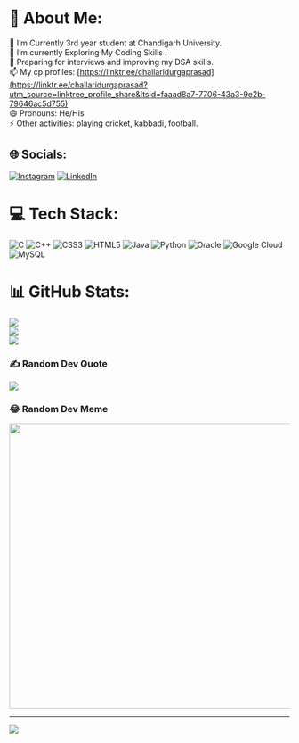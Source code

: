 # 💫 About Me:
🔭 I’m Currently 3rd year student at Chandigarh University.<br>🌱 I’m currently Exploring My Coding Skills .<br>🤔 Preparing for interviews and improving my DSA skills.<br>📫 My cp profiles: [https://linktr.ee/challaridurgaprasad](https://linktr.ee/challaridurgaprasad?utm_source=linktree_profile_share&ltsid=faaad8a7-7706-43a3-9e2b-79646ac5d755)<br>😄 Pronouns: He/His<br>⚡ Other activities: playing cricket, kabbadi, football.


## 🌐 Socials:
[![Instagram](https://img.shields.io/badge/Instagram-%23E4405F.svg?logo=Instagram&logoColor=white)](https://instagram.com/https://www.instagram.com/durgachallari/) [![LinkedIn](https://img.shields.io/badge/LinkedIn-%230077B5.svg?logo=linkedin&logoColor=white)](https://linkedin.com/in/https://www.linkedin.com/in/challari-durgaprasad-24770b210/) 

# 💻 Tech Stack:
![C](https://img.shields.io/badge/c-%2300599C.svg?style=for-the-badge&logo=c&logoColor=white) ![C++](https://img.shields.io/badge/c++-%2300599C.svg?style=for-the-badge&logo=c%2B%2B&logoColor=white) ![CSS3](https://img.shields.io/badge/css3-%231572B6.svg?style=for-the-badge&logo=css3&logoColor=white) ![HTML5](https://img.shields.io/badge/html5-%23E34F26.svg?style=for-the-badge&logo=html5&logoColor=white) ![Java](https://img.shields.io/badge/java-%23ED8B00.svg?style=for-the-badge&logo=java&logoColor=white) ![Python](https://img.shields.io/badge/python-3670A0?style=for-the-badge&logo=python&logoColor=ffdd54) ![Oracle](https://img.shields.io/badge/Oracle-F80000?style=for-the-badge&logo=oracle&logoColor=white) ![Google Cloud](https://img.shields.io/badge/Google%20Cloud-%234285F4.svg?style=for-the-badge&logo=google-cloud&logoColor=white) ![MySQL](https://img.shields.io/badge/mysql-%2300f.svg?style=for-the-badge&logo=mysql&logoColor=white)
# 📊 GitHub Stats:
![](https://github-readme-stats.vercel.app/api?username=Durgaprasad101&theme=radical&hide_border=false&include_all_commits=false&count_private=false)<br/>
![](https://github-readme-streak-stats.herokuapp.com/?user=Durgaprasad101&theme=radical&hide_border=false)<br/>
![](https://github-readme-stats.vercel.app/api/top-langs/?username=Durgaprasad101&theme=radical&hide_border=false&include_all_commits=false&count_private=false&layout=compact)

### ✍️ Random Dev Quote
![](https://quotes-github-readme.vercel.app/api?type=horizontal&theme=radical)

### 😂 Random Dev Meme
<img src="https://random-memer.herokuapp.com/" width="512px"/>

---
[![](https://visitcount.itsvg.in/api?id=Durgaprasad101&icon=0&color=0)](https://visitcount.itsvg.in)
